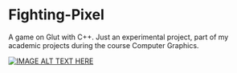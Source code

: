 # Fighting-Pixel
A game on Glut with C++. Just an experimental project, part of my academic projects during the course Computer Graphics.

[![IMAGE ALT TEXT HERE](http://img.youtube.com/vi/CYnrc-VkZtw/0.jpg)](http://www.youtube.com/watch?v=CYnrc-VkZtw)